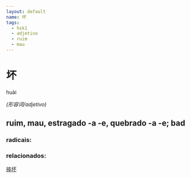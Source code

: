 ```yaml
--- 
layout: default
name: 坏 
tags: 
  - hsk1
  - adjetivo
  - ruim
  - mau
--- 
```

# 坏 
huài  
 
*(形容词/adjetivo)*  
## ruim, mau, estragado -a -e, quebrado -a -e; bad 
### radicais: 
### relacionados: 
[摔坏](/zhengshidu/outras/摔坏)  
